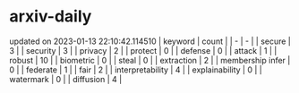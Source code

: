 # arxiv-daily
updated on 2023-01-13 22:10:42.114510
| keyword | count |
| - | - |
| secure | 3 |
| security | 3 |
| privacy | 2 |
| protect | 0 |
| defense | 0 |
| attack | 1 |
| robust | 10 |
| biometric | 0 |
| steal | 0 |
| extraction | 2 |
| membership infer | 0 |
| federate | 1 |
| fair | 2 |
| interpretability | 4 |
| explainability | 0 |
| watermark | 0 |
| diffusion | 4 |
